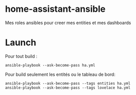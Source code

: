 # home-assistant-ansible
Mes roles ansibles pour creer mes entities et mes dashboards

# Launch
Pour tout build :
```
ansible-playbook --ask-become-pass ha.yml
```
Pour build seulement les entités ou le tableau de bord:
```
ansible-playbook --ask-become-pass --tags entities ha.yml
ansible-playbook --ask-become-pass --tags lovelace ha.yml
```
